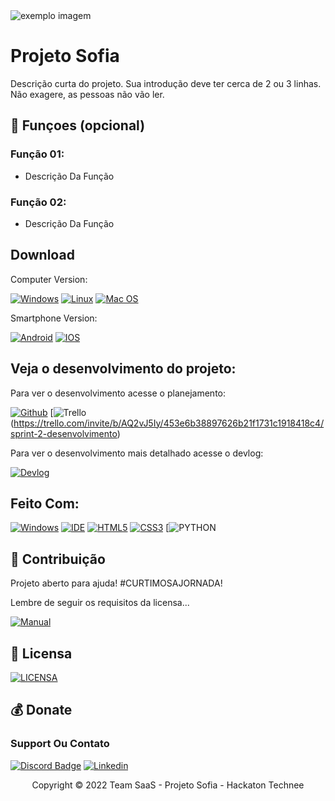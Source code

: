 <img src="exemplo-image.png" alt="exemplo imagem">

# Projeto Sofia

Descrição curta do projeto. Sua introdução deve ter cerca de 2 ou 3 linhas. Não exagere, as pessoas não vão ler.

## 🔧 Funçoes (opcional)

### Função 01:
- Descrição Da Função

### Função 02:
- Descrição Da Função

## Download

Computer Version:

[![Windows](https://img.shields.io/badge/Windows-0078D6?style=for-the-badge&logo=windows&logoColor=white)](https://github.com/seu-usuario/seu-repositorio/releases)
[![Linux](https://img.shields.io/badge/Linux-FF6600?style=for-the-badge&logo=linux&logoColor=white)](https://github.com/seu-usuario/seu-repositorio/releases)
[![Mac OS](https://img.shields.io/badge/mac%20os-000000?style=for-the-badge&logo=macos&logoColor=F0F0F0)](https://github.com/seu-usuario/seu-repositorio/releases)

Smartphone Version:

[![Android](https://img.shields.io/badge/Android-3DDC84?style=for-the-badge&logo=Android&logoColor=white)](https://github.com/seu-usuario/seu-repositorio/releases)
[![IOS](https://img.shields.io/badge/iOS-000000?style=for-the-badge&logo=ios&logoColor=white)](https://github.com/seu-usuario/seu-repositorio/releases)

## Veja o desenvolvimento do projeto:

Para ver o desenvolvimento acesse o planejamento:

[![Github](https://img.shields.io/badge/GitHub-100000?style=for-the-badge&logo=github&logoColor=white)](https://github.com/phsoaressantos/Saas.git)
[![Trello](https://img.shields.io/badge/Trello-0052CC?style=for-the-badge&logo=trello&logoColor=white)(https://trello.com/invite/b/AQ2vJ5Iy/453e6b38897626b21f1731c1918418c4/sprint-2-desenvolvimento)

Para ver o desenvolvimento mais detalhado acesse o devlog:

[![Devlog](https://img.shields.io/badge/Devlog-999999?style=for-the-badge&logo=Files&logoColor=white)](https://gist.github.com/seu-usuario/sua-gist-ou-readme)

## Feito Com:
[![Windows](https://img.shields.io/badge/Windows-0078D6?style=for-the-badge&logo=windows&logoColor=white)](https://www.microsoft.com/pt-br/windows/get-windows-10)
[![IDE](https://img.shields.io/badge/Visual_studio_code-0078D4?style=for-the-badge&logo=visual%20studio%20code&logoColor=white)](https://code.visualstudio.com/)
[![HTML5](https://img.shields.io/badge/HTML5-E34F26?style=for-the-badge&logo=html5&logoColor=white)](https://developer.mozilla.org/pt-BR/docs/Web/HTML)
[![CSS3](https://img.shields.io/badge/CSS3-1572B6?style=for-the-badge&logo=css3&logoColor=white)](https://developer.mozilla.org/pt-BR/docs/Web/CSS)
[![PYTHON](https://img.shields.io/badge/Python-14354C?style=for-the-badge&logo=python&logoColor=white)

## 🤝 Contribuição

Projeto aberto para ajuda!
#CURTIMOSAJORNADA!

Lembre de seguir os requisitos da licensa...

[![Manual](https://img.shields.io/badge/Manual-999999?style=for-the-badge&logo=BookStack&logoColor=white
)](https://github.com/seu-usuario/seu-repositorio/manual.md)

## 🔖 Licensa
[![LICENSA](https://img.shields.io/badge/Custom_GPL_3.0-E58080?style=for-the-badge&logo=bookstack&logoColor=white)](/LICENSE)

## 💰 Donate


### Support Ou Contato

[![Discord Badge](https://img.shields.io/badge/Discord-7289DA?style=for-the-badge&logo=discord&logoColor=white)](https://discord.gg/seu-server)
[![Linkedin](https://img.shields.io/badge/LinkedIn-0077B5?style=for-the-badge&logo=linkedin&logoColor=white)](https://www.linkedin.com/in/seu-usuario/)

<p align="center">Copyright © 2022 Team SaaS - Projeto Sofia - Hackaton Technee</p>
